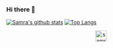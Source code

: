 ### Hi there 👋
[![Samra's github stats](https://github-readme-stats.vercel.app/api?username=samraazeem)](https://github.com/samraazeem/github-readme-stats&show_icons=true&theme=radical)
[![Top Langs](https://github-readme-stats.vercel.app/api/top-langs/?username=samraazeem)](https://github.com/samraazeem/github-readme-stats&show_icons=true&theme=radical)

<div align="center"><a href="https://dev.to/samraazeem">
  <img src="https://d2fltix0v2e0sb.cloudfront.net/dev-badge.svg" alt="samraazeem's DEV Profile" height="30" width="30">
</a></div>
<!-- <img src="https://dev.to/samraazeem" width="48"> -->
<!--
**samraazeem/samraazeem** is a ✨ _special_ ✨ repository because its `README.md` (this file) appears on your GitHub profile.

Here are some ideas to get you started:

- 🔭 I’m currently working on ...
- 🌱 I’m currently learning ...
- 👯 I’m looking to collaborate on ...
- 🤔 I’m looking for help with ...
- 💬 Ask me about ...
- 📫 How to reach me: ...
- 😄 Pronouns: ...
- ⚡ Fun fact: ...
-->
